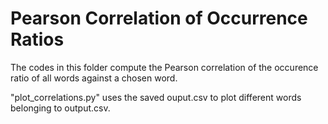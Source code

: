 # Pearson Correlation of Occurrence Ratios

The codes in this folder compute the Pearson correlation of the occurence ratio of all words against a chosen word.

"plot_correlations.py" uses the saved ouput.csv to plot different words belonging to output.csv.
